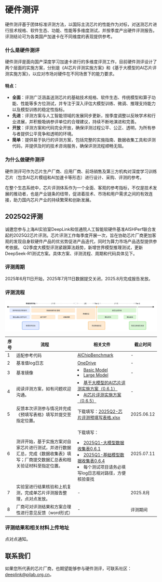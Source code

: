 # 硬件测评

<!-- AI底层技术通常分为芯片、计算、框架三个层次，在目前的国际主流AI生态中，英伟达GPU是人工智能计算芯片的领导者，其V100和A100型号的GPU是当今最主流的人工智能计算加速芯片，并基于CUDA生态筑起AI算力的“护城河”。经过多年的政府支持和自主创新，国产软硬件也取得了一定突破，在国内逐渐形成了涵盖计算芯片、开源平台、基础应用、行业应用及产品等环节较完善的人工智能产业链，但是我们仍需正视、重视与英伟达等国际一流企业的技术差距。 -->
<!-- 上海人工智能实验室牵头的 -->
硬件测评基于团体标准评测方法，以国际主流芯片的性能作为对标，对送测芯片进行技术规格、软件生态、功能、性能等多维度测试，并按季度产出硬件评测报告。评测结论可为各类国产加速卡在不同维度的表现提供参考。

### **什么是硬件测评**
<!-- 硬件测评是面向国产深度学习加速卡进行的多维度评测工作。硬件测评提供一套标准的行业测试方法，提供技术规格、软件生态、功能测试、性能测试等多视角，并周期性产出标准测评结果。硬件测评结果可用作各类国产加速卡在不同维度表现的参考。 -->
<!-- 其以《英伟达A100训练测基准测试报告》中相关数据为基准值，着重体现国产训练芯片相比A100基准的差异性(包含优/劣势)。 -->

<!-- 目前硬件测评设计了两个层面的实施方案，分别是[AI芯片评测实施方案](https://deeplink.readthedocs.io/zh-cn/latest/doc/Chip_test/basicmodel.html)和[基于大模型的AI芯片评测实施方案](https://deeplink.readthedocs.io/zh-cn/latest/doc/Chip_test/largecmodel.html)，以应对市场对硬件在不同场景下的能力要求。 -->

硬件测评是面向国产深度学习加速卡进行的多维度评测工作，目前硬件测评设计了两个层面的实施方案，分别是《AI芯片评测实施方案》和《基于大模型的AI芯片评测实施方案》，以应对市场对硬件在不同场景下的能力要求。

#### 特点：
* **全面**：评测广泛涵盖送测芯片的基础技术规格、软件生态、传统模型和算子功能、性能等多方位测试，并专注于深入评估大模型训练、微调、推理支持能力以及模型训练的稳定性指标。
* **先进**：评测方案与人工智能领域的发展同步更新，按季度调整以反映学术和行业进展，并积极吸纳参评单位的合理建议，持续不断地演进和完善。
* **开放**：评测方案和代码完全开放，确保评测过程公平、公正、透明，为所有参与者提供公平竞争和透明的环境。
* **简单**：提供易于执行的评测方案，包括完整的实施指南、数据收集工具和评测代码，并提供及时的技术咨询服务，确保评测流程顺畅无阻。


### **为什么做硬件测评**
硬件测评可作为芯片生产厂商、应用厂商、前场销售及第三方机构对深度学习训练芯片（包含AI芯片模组和AI加速卡等形态）进行设计、采购、评测的参考。

<!-- ### 当前进度和规划

厂商合作进度：目前我们已经和寒武纪、海光、昇腾、燧原、天数、壁仞等硬件厂商达成测评合作。 -->

<!-- 硬件测评工作进度和规划：

![时间线](../../_static/image/Chip_test/CT_milestone.png)
 -->
在整个生态系统中，芯片评测体系作为一个全面、客观的参考指标，不仅是技术发展的推动者，也是产业链条的纽带，促进着技术、市场和用户需求之间的有效连接，助力国内芯片产业的持续繁荣和创新发展。

## **2025Q2评测**

诚邀您参与上海AI实验室DeepLink和信通院人工智能软硬件基准AISHPerf联合发起的2025Q2芯片评测。芯片评测工作每季度开展一次，旨在协助芯片厂商更加客观的发现自身软硬件产品的优劣势促进产品迭代，同时为算力市场产品选型提供参考依据。 Q2季度大模型评测紧跟算法趋势，新增世界模型推理测试，更新DeepSeek-R1测试方案。具体方案、评测流程、周期和代码具体见下。

### **评测周期**
2025年6月11日开始，2025年7月11日数据提交关闭，2025.8月完成报告发放。

### **评测流程**

<div align="center">
  <img src="../../_static/image/Chip_test/pipeline.png" />
</div>

| 序号 |  流程  |  相关文件  | 截止时间 |
| ---- |  ------  |  ------  |  ----  |
| 1 |  适配参考代码  |  [AIChipBenchmark](https://github.com/DeepLink-org/AIChipBenchmark) |  -  |
| 2 |  基准值log日志  |  [OneDrive](https://pjlab-my.sharepoint.cn/:f:/g/personal/zoutong_pjlab_org_cn/EpBZfyviosVCleMXEUEa7kgBlkp4aioFtU4YkeSIB1MvYw?e=kFKhu1)  |  -  |
| 3 |  基准镜像  |  <li>[Basic Model](https://hub.docker.com/repository/docker/deeplinkaibenchmark/basicmodel/general) </li><li>[Large Model](https://hub.docker.com/repository/docker/deeplinkaibenchmark/llmodel/general)</li>  |  -  |
| 4 |  阅读评测方案，如有问题欢迎沟通。  |  <li>[基于大模型的AI芯片评测实施方案（0.6.1）](https://aicarrier.feishu.cn/wiki/DSSjwoQn3iMZ1ekZmJAc5K6Bnbe) </li><li>[AI芯片评测实施方案（0.6.5）](https://aicarrier.feishu.cn/wiki/RwHGw3MtcisEquk5SbLc6kWMnXS)</li>  |  -  |
| 5 |  反馈本次评测参与情况并完成《预填写表格》填写并提交至指定位置。  |  下载填写：[2025Q2-芯片评测预填写表格.xlsx](https://pjlab-my.sharepoint.cn/:x:/g/personal/hubingying_pjlab_org_cn/ERgKuPTRoOlFnJaNbasF7HAB0I6akoaJl0CMgQwsKcKXGA?e=hrCdLL)  |  2025.06.12  |
| 6 |  测评开始，基于实施方案对自家芯片进行测试，并进行数据汇总，完成《数据收集表》填写；厂商提交数据汇总表和相关验证材料至指定位置。  | <p>下载填写：</p><li>[2025Q1-大模型数据收集表0.6.1](https://aicarrier.feishu.cn/wiki/AFIpwRbMMiT5VUkhUOPcD9tvnXd) </li><li>[2025Q1-基础模型数据收集表0.6.4](https://aicarrier.feishu.cn/wiki/HKOqwJmEPiO5bAkYsc7cSpOZnNg)</li><li>每个测试项目请务必填写log日志相对路径，方便核验查找</li>  |  2025.07.11  |
| 7 |  实验室进行结果核验和上机复测，完成单芯片评测报告整理，点对点发放。  | -  |  2025.8月  |
| 8 |  厂商可对评测结果和方案合理性进行意见反馈（word形式）  | - |  评测期间  |




### **评测结果和相关材料上传地址**

点对点通知。


<!-- 
1. 季度测评开始前，联系硬件测评工作人员(或邮件联系\"deeplink_benchmark@pjlab.org.cn\")，确认参与本季度测评
2. 季度测评开始，参与测评的芯片请阅读“[测评标准&实施方案](https://aicarrier.feishu.cn/wiki/WOMuwRlF6ilBf5kug8DcbpZwnqb?from=from_copylink)”，基于实施方案对自家芯片进行测试； 
3. 厂商提交数据和验证材料，实验室会进行结果核验； 
4. 实验室完成单芯片评测报告整理（可参考：[报告模版](https://aicarrier.feishu.cn/wiki/R970wOBEhihaoakWkuMco9ognu7)），点对点发放。  -->
<!-- 
### 相关链接
* **测评方案**：[测评标准&实施方案](https://aicarrier.feishu.cn/wiki/WOMuwRlF6ilBf5kug8DcbpZwnqb?from=from_copylink)
* **测评仓库**：[AIChipBenchmark](https://github.com/DeepLink-org/AIChipBenchmark) -->

## 联系我们

如果您所代表的芯片厂商，也期望能够参与硬件测评，可联系社区：deeplink@pjlab.org.cn。
